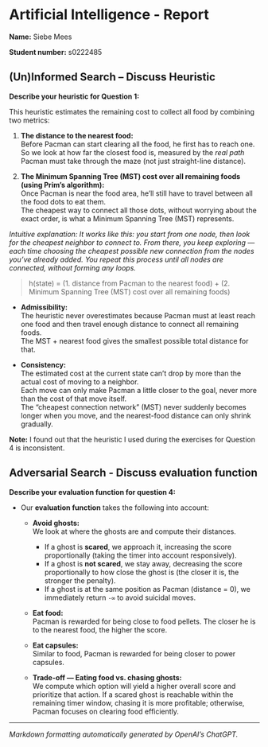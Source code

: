 # Artificial Intelligence - Report

**Name:** Siebe Mees

**Student number:** s0222485



## (Un)Informed Search – Discuss Heuristic

**Describe your heuristic for Question 1:**

This heuristic estimates the remaining cost to collect all food by combining two metrics:

1. **The distance to the nearest food:**  
   Before Pacman can start clearing all the food, he first has to reach one.  
   So we look at how far the closest food is, measured by the *real path* Pacman must take through the maze (not just straight-line distance).

2. **The Minimum Spanning Tree (MST) cost over all remaining foods (using Prim’s algorithm):**  
   Once Pacman is near the food area, he’ll still have to travel between all the food dots to eat them.  
   The cheapest way to connect all those dots, without worrying about the exact order, is what a Minimum Spanning Tree (MST) represents.

_Intuitive explanation: It works like this: you start from one node, then look for the cheapest neighbor to connect to. From there, you keep exploring — each time choosing the cheapest possible new connection from the nodes you’ve already added. You repeat this process until all nodes are connected, without forming any loops._

> h(state) = (1. distance from Pacman to the nearest food) + (2. Minimum Spanning Tree (MST) cost over all remaining foods)

- **Admissibility:**  
  The heuristic never overestimates because Pacman must at least reach one food and then travel enough distance to connect all remaining foods.  
  The MST + nearest food gives the smallest possible total distance for that.

- **Consistency:**  
  The estimated cost at the current state can’t drop by more than the actual cost of moving to a neighbor.  
  Each move can only make Pacman a little closer to the goal, never more than the cost of that move itself.  
  The “cheapest connection network” (MST) never suddenly becomes longer when you move, and the nearest-food distance can only shrink gradually.  

**Note:** I found out that the heuristic I used during the exercises for Question 4 is inconsistent.

## Adversarial Search - Discuss evaluation function

**Describe your evaluation function for question 4:**
- Our **evaluation function** takes the following into account:

  - **Avoid ghosts:**  
    We look at where the ghosts are and compute their distances.  
    - If a ghost is **scared**, we approach it, increasing the score proportionally (taking the timer into account responsively).  
    - If a ghost is **not scared**, we stay away, decreasing the score proportionally to how close the ghost is (the closer it is, the stronger the penalty).  
    - If a ghost is at the same position as Pacman (distance = 0), we immediately return `-∞` to avoid suicidal moves.

  - **Eat food:**  
    Pacman is rewarded for being close to food pellets. The closer he is to the nearest food, the higher the score.

  - **Eat capsules:**  
    Similar to food, Pacman is rewarded for being closer to power capsules.

  - **Trade-off — Eating food vs. chasing ghosts:**  
    We compute which option will yield a higher overall score and prioritize that action. If a scared ghost is reachable within the remaining timer window, chasing it is more profitable; otherwise, Pacman focuses on clearing food efficiently.

---

*Markdown formatting automatically generated by OpenAI’s ChatGPT.*